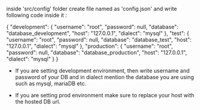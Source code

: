 inside 'src/config' folder create file named as 'config.json' and write following code inside it :

{
  "development": {
    "username": "root",
    "password": null,
    "database": "database_development",
    "host": "127.0.0.1",
    "dialect": "mysql"
  },
  "test": {
    "username": "root",
    "password": null,
    "database": "database_test",
    "host": "127.0.0.1",
    "dialect": "mysql"
  },
  "production": {
    "username": "root",
    "password": null,
    "database": "database_production",
    "host": "127.0.0.1",
    "dialect": "mysql"
  }
}

- If you are setting development environment, then write username and password of your DB and in dialect mention the database you are using such as mysql, mariaDB etc.

- If you are setting prod environment make sure to replace your host with the hosted DB url.